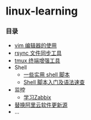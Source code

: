 # linux-learning

### 目录

- [vim 编辑器的使用](./vim/)
- [rsync 文件同步工具](./rsync/)
- [tmux 终端增强工具](./tmux/)
- Shell
    - [一些实用 shell 脚本](./shell/)
    - [Shell 脚本入门及语法速查](./shell_basic_guide.md)
- 监控
    - [学习Zabbix](./zabbix/)
- [替换阿里云软件更新源](./sources_list.md)
- ...
